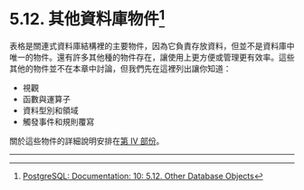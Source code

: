 # 5.12. 其他資料庫物件[^1]

表格是關連式資料庫結構裡的主要物件，因為它負責存放資料，但並不是資料庫中唯一的物件。還有許多其他種的物件存在，讓使用上更方便或管理更有效率。這些其他的物件並不在本章中討論，但我們先在這裡列出讓你知道：

* 視觀
* 函數與運算子
* 資料型別和領域
* 觸發事件和規則覆寫

關於這些物件的詳細說明安排在[第 IV 部份](/iv-client-interfaces.md)。

---

[^1]: [PostgreSQL: Documentation: 10: 5.12. Other Database Objects](https://www.postgresql.org/docs/10/static/ddl-others.html)

